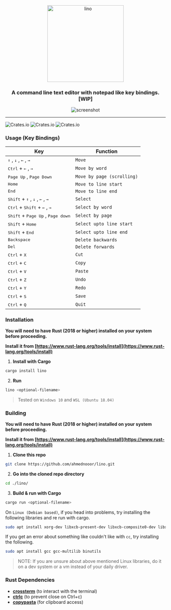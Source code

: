 <div align="center">
    <span align="center"><img src="https://raw.githubusercontent.com/ahmednooor/lino/main/lino-logo.png" alt="lino" width="240" class="center" /></span>
    <h3 align="center">A command line text editor with notepad like key bindings. [WIP]</h3>
    <span align="center"><img src="https://raw.githubusercontent.com/ahmednooor/lino/main/lino-screenshot.png" alt="screenshot" class="center" /></span>
    <hr />
</div>

![Crates.io](https://img.shields.io/crates/v/lino)
![Crates.io](https://img.shields.io/crates/l/lino)
![Crates.io](https://img.shields.io/crates/d/lino)

### Usage (Key Bindings)
| Key | Function |
| --- | --- |
| <kbd>↑</kbd> , <kbd>↓</kbd> , <kbd>←</kbd> , <kbd>→</kbd> | `Move` |
| <kbd>Ctrl</kbd> + <kbd>←</kbd> , <kbd>→</kbd> | `Move by word` |
| <kbd>Page Up</kbd> , <kbd>Page Down</kbd> | `Move by page (scrolling)` |
| <kbd>Home</kbd> | `Move to line start` |
| <kbd>End</kbd> | `Move to line end` |
| <kbd>Shift</kbd> + <kbd>↑</kbd> , <kbd>↓</kbd> , <kbd>←</kbd> , <kbd>→</kbd> | `Select` |
| <kbd>Ctrl</kbd> + <kbd>Shift</kbd> + <kbd>←</kbd> , <kbd>→</kbd> | `Select by word` |
| <kbd>Shift</kbd> + <kbd>Page Up</kbd> , <kbd>Page down</kbd> | `Select by page` |
| <kbd>Shift</kbd> + <kbd>Home</kbd> | `Select upto line start` |
| <kbd>Shift</kbd> + <kbd>End</kbd> | `Select upto line end` |
| <kbd>Backspace</kbd> | `Delete backwards` |
| <kbd>Del</kbd> | `Delete forwards` |
| <kbd>Ctrl</kbd> + <kbd>X</kbd> | `Cut` |
| <kbd>Ctrl</kbd> + <kbd>C</kbd> | `Copy` |
| <kbd>Ctrl</kbd> + <kbd>V</kbd> | `Paste` |
| <kbd>Ctrl</kbd> + <kbd>Z</kbd> | `Undo` |
| <kbd>Ctrl</kbd> + <kbd>Y</kbd> | `Redo` |
| <kbd>Ctrl</kbd> + <kbd>S</kbd> | `Save` |
| <kbd>Ctrl</kbd> + <kbd>Q</kbd> | `Quit` |

### Installation
**You will need to have Rust (2018 or higher) installed on your system before proceeding.**

**Install it from [https://www.rust-lang.org/tools/install](https://www.rust-lang.org/tools/install)**

1. **Install with Cargo**
```sh
cargo install lino
```

2. **Run**
```sh
lino <optional-filename>
```

> Tested on `Windows 10` and `WSL (Ubuntu 18.04)`

### Building

**You will need to have Rust (2018 or higher) installed on your system before proceeding.**

**Install it from [https://www.rust-lang.org/tools/install](https://www.rust-lang.org/tools/install)**

1. **Clone this repo**
```sh
git clone https://github.com/ahmednooor/lino.git
```
2. **Go into the cloned repo directory**
```sh
cd ./lino/
```
3. **Build & run with Cargo**
```sh
cargo run <optional-filename>
```

On `Linux (Debian based)`, if you head into problems, try installing the following libraries and re run with cargo.

```sh
sudo apt install xorg-dev libxcb-present-dev libxcb-composite0-dev libxcb-shape0-dev libxcb-xfixes0-dev
```

If you get an error about something like couldn't like with `cc`, try installing the following.

```sh
sudo apt install gcc gcc-multilib binutils
```

> NOTE: If you are unsure about above mentioned Linux libraries, do it on a dev system or a vm instead of your daily driver.

### Rust Dependencies
- [**crossterm**](https://crates.io/crates/crossterm) (to interact with the terminal)
- [**ctrlc**](https://crates.io/crates/ctrlc) (to prevent close on Ctrl+c)
- [**copypasta**](https://crates.io/crates/copypasta) (for clipboard access)
